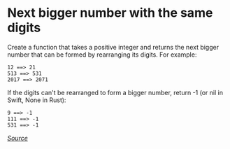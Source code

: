 # Next bigger number with the same digits

Create a function that takes a positive integer and returns the next bigger number that can be formed by rearranging its digits. For example:

    12 ==> 21
    513 ==> 531
    2017 ==> 2071

If the digits can't be rearranged to form a bigger number, return -1 (or nil in Swift, None in Rust):

    9 ==> -1
    111 ==> -1
    531 ==> -1

[*Source*](https://www.codewars.com/kata/55983863da40caa2c900004e)
